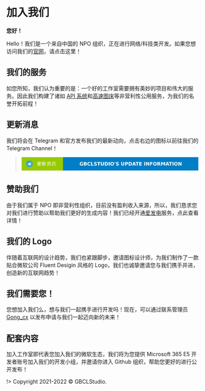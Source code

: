 # 加入我们


**您好！**

Hello！我们是一个来自中国的 NPO 组织，正在进行网络/科技类开发。如果您想访问我们的[官网](<(https://gbclstudio.cn)>)，请点击这里！

## 我们的服务

如您所知，我们认为重要的是：一个好的工作室需要拥有美妙的项目和伟大的服务。因此我们构建了诸如 [API 系统](https://api.gcxstudio.cn)和[高速图床](https://pic.gcxstudio.cn)等非营利性公用服务，为我们的名誉开拓前程！

## 更新消息

我们将会在 Telegram 和官方发布我们的最新动向，点击右边的图标以前往我们的 Telegram Channel！

> ![频道](../_media/john_us.md/telegram.svg)

## 赞助我们

由于我们属于 NPO 即非营利性组织，目前没有盈利收入来源，所以，我们恳求您对我们进行赞助以帮助我们更好的生成内容！我们已经开通[爱发电](https://afdian.net/@GBCLStudio)服务，点此查看详情！

## 我们的 Logo

伴随着互联网的设计趋势，我们也紧跟脚步，邀请图标设计师，为我们制作了一款贴合微软公司 Fluent Desigin 风格的 Logo，我们也诚挚邀请您与我们携手并进，创造新的互联网趋势！

## 我们需要您！

您想加入我们么，想与我们一起携手进行开发吗！现在，可以通过联系管理员 [Gong_cx](mailto:aries@gcxs.fun) 以发布申请与我们一起迈向新的未来！

## 配套内容

加入工作室即代表您加入我们的微软生态，我们将为您提供 Microsoft 365 E5 开发者账号加入我们的开发小组，并邀请你进入 Github 组织，帮助您更好的进行公开发布！

!> Copyright 2021-2022 &copy; GBCLStudio.
